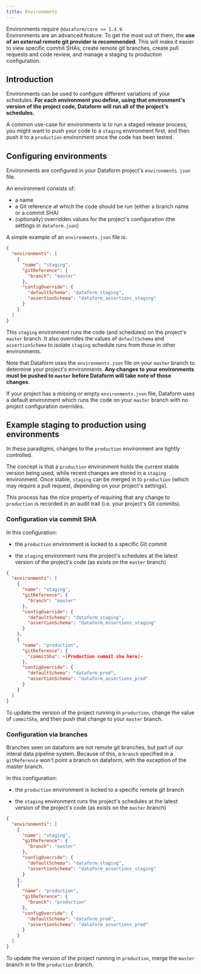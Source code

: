 ```yaml
---
title: Environments
---
```


<div className="bp3-callout bp3-icon-info-sign" markdown="1">
  Environments require <code>@dataform/core >= 1.4.9</code>.
</div>

<div className="bp3-callout bp3-icon-info-sign" markdown="1">
  Environments are an advanced feature. To get the most out of them, the <b>use of an external remote git provider is recommended</b>. This will make it easier to view specific commit SHAs, create remote git branches, create pull requests and code review, and manage a staging to production configuration.
</div>

## Introduction

Environments can be used to configure different variations of your schedules. **For each environment
you define, using that environment's version of the project code, Dataform will run all of the
project's schedules.**

A common use-case for environments is to run a staged release process; you might
want to push your code to a `staging` environment first, and then push it to a `production`
environment once the code has been tested.

## Configuring environments

Environments are configured in your Dataform project's `environments.json` file.

An environment consists of:

- a name
- a Git reference at which the code should be run (either a branch name or a commit SHA)
- (optionally) overridden values for the project's configuration (the settings in `dataform.json`)

A simple example of an `environments.json` file is:

```json
{
  "environments": [
    {
      "name": "staging",
      "gitReference": {
        "branch": "master"
      },
      "configOverride": {
        "defaultSchema": "dataform_staging",
        "assertionSchema": "dataform_assertions_staging"
      }
    }
  ]
}
```

This `staging` environment runs the code (and schedules) on the project's `master` branch. It also overrides the values of
`defaultSchema` and `assertionSchema` to isolate `staging` schedule runs from those in other environments.

Note that Dataform uses the `environments.json` file on your `master` branch to determine your project's environments.
**Any changes to your environments must be pushed to `master` before Dataform will take note of those changes**.

<div className="bp3-callout bp3-icon-info-sign bp3-intent-warning" markdown="1">
  If your project has a missing or empty <code>environments.json</code> file, Dataform uses a
  default environment which runs the code on your <code>master</code> branch with no project
  configuration overrides.
</div>

## Example staging to production using environments

In these paradigms, changes to the `production` environment are tightly controlled.

The concept is that a `production` environment holds the current stable version being used, while recent changes are stored in a `staging` environment. Once stable, `staging` can be merged in to `production` (which may require a pull request, depending on your project's settings).

This process has the nice property of requiring that any change to `production` is recorded in an audit trail (i.e. your project's Git commits).

### Configuration via commit SHA

In this configuration:

- the `production` environment is locked to a specific Git commit

- the `staging` environment runs the project's schedules at the latest version of the project's code (as exists on the `master` branch)

```json
{
  "environments": [
    {
      "name": "staging",
      "gitReference": {
        "branch": "master"
      },
      "configOverride": {
        "defaultSchema": "dataform_staging",
        "assertionSchema": "dataform_assertions_staging"
      }
    },
    {
      "name": "production",
      "gitReference": {
        "commitSha": -[Production commit sha here]-
      },
      "configOverride": {
        "defaultSchema": "dataform_prod",
        "assertionSchema": "dataform_assertions_prod"
      }
    }
  ]
}
```

To update the version of the project running in `production`, change the value of `commitSha`, and then push that change to your `master` branch.

### Configuration via branches

<div className="bp3-callout bp3-icon-info-sign" markdown="1">
  Branches seen on dataform are not remote git branches, but part of our interal data pipeline system. Because of this, a <code>branch</code> specified in a <code>gitReference</code> won't point a branch on dataform, with the exception of the master branch.
</div>

In this configuration:

- the `production` environment is locked to a specific remote git branch

- the `staging` environment runs the project's schedules at the latest version of the project's code (as exists on the `master` branch)

```json
{
  "environments": [
    {
      "name": "staging",
      "gitReference": {
        "branch": "master"
      },
      "configOverride": {
        "defaultSchema": "dataform_staging",
        "assertionSchema": "dataform_assertions_staging"
      }
    },
    {
      "name": "production",
      "gitReference": {
        "branch": "production"
      },
      "configOverride": {
        "defaultSchema": "dataform_prod",
        "assertionSchema": "dataform_assertions_prod"
      }
    }
  ]
}
```

To update the version of the project running in `production`, merge the `master` branch in to the `production` branch.
